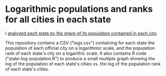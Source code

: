 # Logarithmic populations and ranks for all cities in each state
<p>I <a href="http://dhmontgomery.com/2014/03/primates-of-the-states/">analyzed each state by the share of its population contained in each city</a>.</p>
<p>This repository contains a CSV ("logs.csv") containing for each state the population of each official city on a logarithmic scale, and the population rank of each state's city on a logarithic scale. It also contains R code ("state-log-population.R") to produce a small multiple graph showing the log of the population of each state's cities vs. the log of the population rank of each state's cities.</p>
